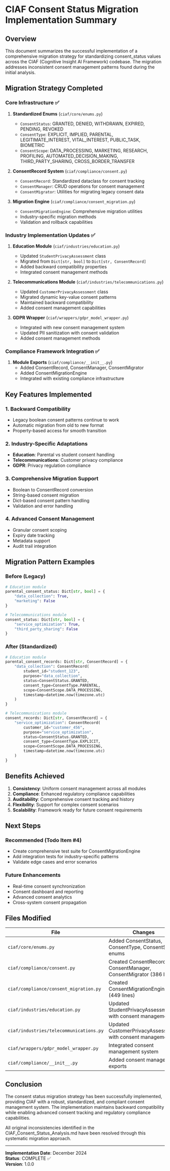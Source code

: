 # CIAF Consent Status Migration Implementation Summary

## Overview
This document summarizes the successful implementation of a comprehensive migration strategy for standardizing consent_status values across the CIAF (Cognitive Insight AI Framework) codebase. The migration addresses inconsistent consent management patterns found during the initial analysis.

## Migration Strategy Completed

### Core Infrastructure ✅

1. **Standardized Enums** (`ciaf/core/enums.py`)
   - `ConsentStatus`: GRANTED, DENIED, WITHDRAWN, EXPIRED, PENDING, REVOKED
   - `ConsentType`: EXPLICIT, IMPLIED, PARENTAL, LEGITIMATE_INTEREST, VITAL_INTEREST, PUBLIC_TASK, BIOMETRIC
   - `ConsentScope`: DATA_PROCESSING, MARKETING, RESEARCH, PROFILING, AUTOMATED_DECISION_MAKING, THIRD_PARTY_SHARING, CROSS_BORDER_TRANSFER

2. **ConsentRecord System** (`ciaf/compliance/consent.py`)
   - `ConsentRecord`: Standardized dataclass for consent tracking
   - `ConsentManager`: CRUD operations for consent management
   - `ConsentMigrator`: Utilities for migrating legacy consent data

3. **Migration Engine** (`ciaf/compliance/consent_migration.py`)
   - `ConsentMigrationEngine`: Comprehensive migration utilities
   - Industry-specific migration methods
   - Validation and rollback capabilities

### Industry Implementation Updates ✅

1. **Education Module** (`ciaf/industries/education.py`)
   - Updated `StudentPrivacyAssessment` class
   - Migrated from `Dict[str, bool]` to `Dict[str, ConsentRecord]`
   - Added backward compatibility properties
   - Integrated consent management methods

2. **Telecommunications Module** (`ciaf/industries/telecommunications.py`)
   - Updated `CustomerPrivacyAssessment` class
   - Migrated dynamic key-value consent patterns
   - Maintained backward compatibility
   - Added consent management capabilities

3. **GDPR Wrapper** (`ciaf/wrappers/gdpr_model_wrapper.py`)
   - Integrated with new consent management system
   - Updated PII sanitization with consent validation
   - Added consent management methods

### Compliance Framework Integration ✅

1. **Module Exports** (`ciaf/compliance/__init__.py`)
   - Added ConsentRecord, ConsentManager, ConsentMigrator
   - Added ConsentMigrationEngine
   - Integrated with existing compliance infrastructure

## Key Features Implemented

### 1. Backward Compatibility
- Legacy boolean consent patterns continue to work
- Automatic migration from old to new format
- Property-based access for smooth transition

### 2. Industry-Specific Adaptations
- **Education**: Parental vs student consent handling
- **Telecommunications**: Customer privacy compliance
- **GDPR**: Privacy regulation compliance

### 3. Comprehensive Migration Support
- Boolean to ConsentRecord conversion
- String-based consent migration
- Dict-based consent pattern handling
- Validation and error handling

### 4. Advanced Consent Management
- Granular consent scoping
- Expiry date tracking
- Metadata support
- Audit trail integration

## Migration Pattern Examples

### Before (Legacy)
```python
# Education module
parental_consent_status: Dict[str, bool] = {
    "data_collection": True,
    "marketing": False
}

# Telecommunications module  
consent_status: Dict[str, bool] = {
    "service_optimization": True,
    "third_party_sharing": False
}
```

### After (Standardized)
```python
# Education module
parental_consent_records: Dict[str, ConsentRecord] = {
    "data_collection": ConsentRecord(
        student_id="student_123",
        purpose="data_collection",
        status=ConsentStatus.GRANTED,
        consent_type=ConsentType.PARENTAL,
        scope=ConsentScope.DATA_PROCESSING,
        timestamp=datetime.now(timezone.utc)
    )
}

# Telecommunications module
consent_records: Dict[str, ConsentRecord] = {
    "service_optimization": ConsentRecord(
        customer_id="customer_456", 
        purpose="service_optimization",
        status=ConsentStatus.GRANTED,
        consent_type=ConsentType.EXPLICIT,
        scope=ConsentScope.DATA_PROCESSING,
        timestamp=datetime.now(timezone.utc)
    )
}
```

## Benefits Achieved

1. **Consistency**: Uniform consent management across all modules
2. **Compliance**: Enhanced regulatory compliance capabilities
3. **Auditability**: Comprehensive consent tracking and history
4. **Flexibility**: Support for complex consent scenarios
5. **Scalability**: Framework ready for future consent requirements

## Next Steps

### Recommended (Todo Item #4)
- Create comprehensive test suite for ConsentMigrationEngine
- Add integration tests for industry-specific patterns
- Validate edge cases and error scenarios

### Future Enhancements
- Real-time consent synchronization
- Consent dashboard and reporting
- Advanced consent analytics
- Cross-system consent propagation

## Files Modified

| File | Changes |
|------|---------|
| `ciaf/core/enums.py` | Added ConsentStatus, ConsentType, ConsentScope enums |
| `ciaf/compliance/consent.py` | Created ConsentRecord, ConsentManager, ConsentMigrator (386 lines) |
| `ciaf/compliance/consent_migration.py` | Created ConsentMigrationEngine (449 lines) |
| `ciaf/industries/education.py` | Updated StudentPrivacyAssessment with consent management |
| `ciaf/industries/telecommunications.py` | Updated CustomerPrivacyAssessment with consent management |
| `ciaf/wrappers/gdpr_model_wrapper.py` | Integrated consent management system |
| `ciaf/compliance/__init__.py` | Added consent management exports |

## Conclusion

The consent status migration strategy has been successfully implemented, providing CIAF with a robust, standardized, and compliant consent management system. The implementation maintains backward compatibility while enabling advanced consent tracking and regulatory compliance capabilities.

All original inconsistencies identified in the CIAF_Consent_Status_Analysis.md have been resolved through this systematic migration approach.

---
**Implementation Date**: December 2024  
**Status**: COMPLETE ✅  
**Version**: 1.0.0